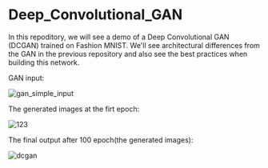 # Deep_Convolutional_GAN
In this repoditory, we will see a demo of a Deep Convolutional GAN (DCGAN) trained on Fashion MNIST. We'll see architectural differences from the GAN in the previous repository and also see the best practices when building this network.

GAN input:

![gan_simple_input](https://user-images.githubusercontent.com/64538407/111897923-67861780-8a2b-11eb-9209-1f9e38092ec4.png)

The generated images at the firt epoch:

![123](https://user-images.githubusercontent.com/64538407/111898030-16c2ee80-8a2c-11eb-8daa-23e1a10557f6.png)


The final output after 100 epoch(the generated images):

![dcgan](https://user-images.githubusercontent.com/64538407/111897941-82f12280-8a2b-11eb-815a-b8701c6fedae.png)



